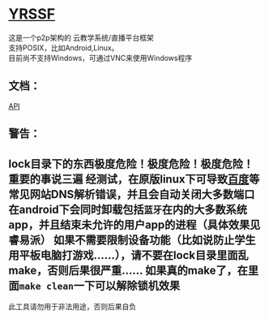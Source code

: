 # [YRSSF](https://github.com/cgoxopx/YRSSF)
这是一个p2p架构的 云教学系统/直播平台框架  
支持POSIX，比如Android,Linux。  
目前尚不支持Windows，可通过VNC来使用Windows程序  
## 文档：
[API](build)
## 警告：
lock目录下的东西极度危险！极度危险！极度危险！重要的事说三遍
经测试，在原版linux下可导致[百度](https://www.baidu.com)等常见网站DNS解析错误，并且会自动关闭大多数端口
在android下会同时卸载包括`蓝牙`在内的大多数系统app，并且结束未允许的用户app的进程（具体效果见睿易派）
如果不需要限制设备功能（比如说防止学生用平板电脑打游戏……），请不要在lock目录里面乱make，否则后果很严重……
如果真的make了，在里面`make clean`一下可以解除锁机效果
---------------------
此工具请勿用于非法用途，否则后果自负
